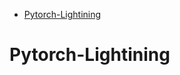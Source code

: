 <!--ts-->
   * [Pytorch-Lightining](#pytorch-lightining)

<!-- Added by: gil_diy, at: Sun 20 Mar 2022 10:28:12 IST -->

<!--te-->

# Pytorch-Lightining

